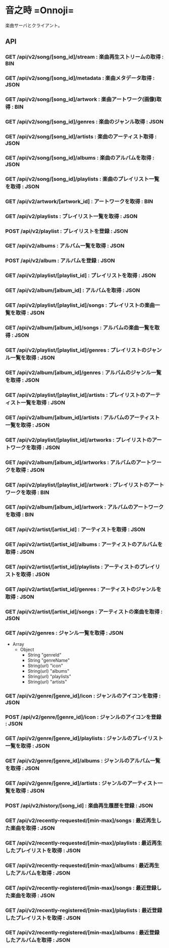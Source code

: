 # 音之時 =Onnoji=

楽曲サーバとクライアント。

## API
### GET /api/v2/song/[song_id]/stream : 楽曲再生ストリームの取得 : BIN
### GET /api/v2/song/[song_id]/metadata : 楽曲メタデータ取得 : JSON
### GET /api/v2/song/[song_id]/artwork : 楽曲アートワーク(画像)取得 : BIN
### GET /api/v2/song/[song_id]/genres : 楽曲のジャンル取得 : JSON
### GET /api/v2/song/[song_id]/artists : 楽曲のアーティスト取得 : JSON
### GET /api/v2/song/[song_id]/albums : 楽曲のアルバムを取得 : JSON
### GET /api/v2/song/[song_id]/playlists : 楽曲のプレイリスト一覧を取得 : JSON
### GET /api/v2/artwork/[artwork_id] : アートワークを取得 : BIN
### GET /api/v2/playlists : プレイリスト一覧を取得 : JSON
### POST /api/v2/playlist : プレイリストを登録 : JSON
### GET /api/v2/albums : アルバム一覧を取得 : JSON
### POST /api/v2/album : アルバムを登録 : JSON
### GET /api/v2/playlist/[playlist_id] : プレイリストを取得 : JSON
### GET /api/v2/album/[album_id] : アルバムを取得 : JSON
### GET /api/v2/playlist/[playlist_id]/songs : プレイリストの楽曲一覧を取得 : JSON
### GET /api/v2/album/[album_id]/songs : アルバムの楽曲一覧を取得 : JSON
### GET /api/v2/playlist/[playlist_id]/genres : プレイリストのジャンル一覧を取得 : JSON
### GET /api/v2/album/[album_id]/genres : アルバムのジャンル一覧を取得 : JSON
### GET /api/v2/playlist/[playlist_id]/artists : プレイリストのアーティスト一覧を取得 : JSON
### GET /api/v2/album/[album_id]/artists : アルバムのアーティスト一覧を取得 : JSON
### GET /api/v2/playlist/[playlist_id]/artworks : プレイリストのアートワークを取得 : JSON
### GET /api/v2/album/[album_id]/artworks : アルバムのアートワークを取得 : JSON
### GET /api/v2/playlist/[playlist_id]/artwork : プレイリストのアートワークを取得 : BIN
### GET /api/v2/album/[album_id]/artwork : アルバムのアートワークを取得 : BIN
### GET /api/v2/artist/[artist_id] : アーティストを取得 : JSON
### GET /api/v2/artist/[artist_id]/albums : アーティストのアルバムを取得 : JSON
### GET /api/v2/artist/[artist_id]/playlists : アーティストのプレイリストを取得 : JSON
### GET /api/v2/artist/[artist_id]/genres : アーティストのジャンルを取得 : JSON
### GET /api/v2/artist/[artist_id]/songs : アーティストの楽曲を取得 : JSON
### GET /api/v2/genres : ジャンル一覧を取得 : JSON
+ Array
  + Object
    + String "genreId"
    + String "genreName"
    + String(url) "icon"
    + String(url) "albums"
    + String(url) "playlists"
    + String(url) "artists"
### GET /api/v2/genre/[genre_id]/icon : ジャンルのアイコンを取得 : JSON
### POST /api/v2/genre/[genre_id]/icon : ジャンルのアイコンを登録 : JSON
### GET /api/v2/genre/[genre_id]/playlists : ジャンルのプレイリスト一覧を取得 : JSON
### GET /api/v2/genre/[genre_id]/albums : ジャンルのアルバム一覧を取得 : JSON
### GET /api/v2/genre/[genre_id]/artists : ジャンルのアーティスト一覧を取得 : JSON
### POST /api/v2/history/[song_id] : 楽曲再生履歴を登録 : JSON
### GET /api/v2/recently-requested/[min-max]/songs : 最近再生した楽曲を取得 : JSON
### GET /api/v2/recently-requested/[min-max]/playlists : 最近再生したプレイリストを取得 : JSON
### GET /api/v2/recently-requested/[min-max]/albums : 最近再生したアルバムを取得 : JSON
### GET /api/v2/recently-registered/[min-max]/songs : 最近登録した楽曲を取得 : JSON
### GET /api/v2/recently-registered/[min-max]/playlists : 最近登録したプレイリストを取得 : JSON
### GET /api/v2/recently-registered/[min-max]/albums : 最近登録したアルバムを取得 : JSON
